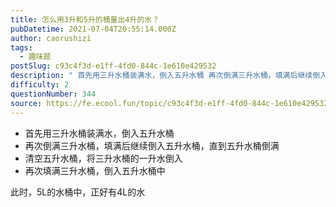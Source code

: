 ```yaml
---
title: 怎么用3升和5升的桶量出4升的水？
pubDatetime: 2021-07-04T20:55:14.000Z
author: caorushizi
tags:
  - 趣味题
postSlug: c93c4f3d-e1ff-4fd0-844c-1e610e429532
description: " 首先用三升水桶装满水，倒入五升水桶 再次倒满三升水桶，填满后继续倒入五升水桶，直到五升水桶倒满 清空五升水桶，将三升水桶的一升水倒入 再次填满三升水桶，倒入五升水桶中 此时，5L的水桶中，正好有4L的水 "
difficulty: 2
questionNumber: 344
source: https://fe.ecool.fun/topic/c93c4f3d-e1ff-4fd0-844c-1e610e429532
---
```


- 首先用三升水桶装满水，倒入五升水桶
- 再次倒满三升水桶，填满后继续倒入五升水桶，直到五升水桶倒满
- 清空五升水桶，将三升水桶的一升水倒入
- 再次填满三升水桶，倒入五升水桶中

此时，5L的水桶中，正好有4L的水
